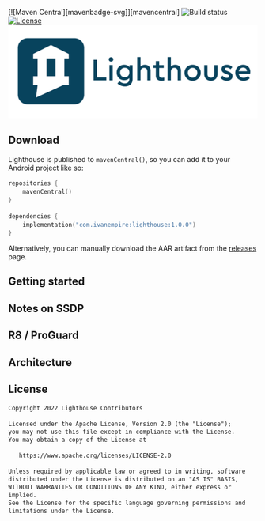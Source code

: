 [![Maven Central][mavenbadge-svg]][mavencentral]
![Build status](https://github.com/ivanempire/lighthouse/blob/main/.github/workflows/continuous-integration.yml/badge.svg)
[![License](https://img.shields.io/github/license/ivanempire/lighthouse)](https://github.com/facebook/fresco/blob/main/LICENSE)
![Lighthouse banner](banner.png)

## Download
Lighthouse is published to `mavenCentral()`, so you can add it to your Android project like so:

```kotlin
repositories {
	mavenCentral()
}

dependencies {
	implementation("com.ivanempire:lighthouse:1.0.0")
}
```

Alternatively, you can manually download the AAR artifact from the [releases](https://github.com/ivanempire/lighthouse/releases) page.

## Getting started

## Notes on SSDP

## R8 / ProGuard

## Architecture

## License

    Copyright 2022 Lighthouse Contributors

    Licensed under the Apache License, Version 2.0 (the "License");
    you may not use this file except in compliance with the License.
    You may obtain a copy of the License at

       https://www.apache.org/licenses/LICENSE-2.0

    Unless required by applicable law or agreed to in writing, software
    distributed under the License is distributed on an "AS IS" BASIS,
    WITHOUT WARRANTIES OR CONDITIONS OF ANY KIND, either express or implied.
    See the License for the specific language governing permissions and
    limitations under the License.